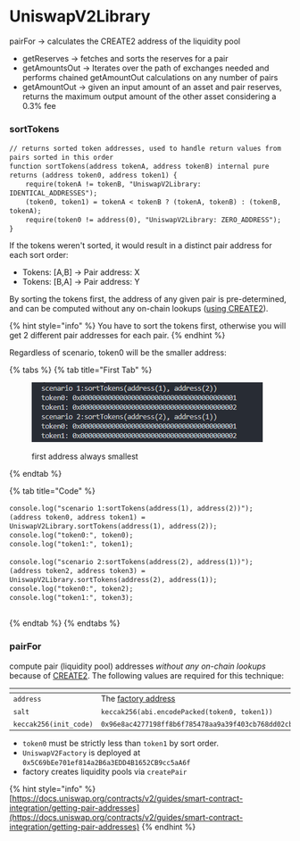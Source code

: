 # UniswapV2Library

pairFor -> calculates the CREATE2 address of the liquidity pool

* getReserves → fetches and sorts the reserves for a pair
* getAmountsOut -> Iterates over the path of exchanges needed and performs chained getAmountOut calculations on any number of pairs
* getAmountOut → given an input amount of an asset and pair reserves, returns the maximum output amount of the other asset considering a 0.3% fee

### sortTokens

```solidity
// returns sorted token addresses, used to handle return values from pairs sorted in this order
function sortTokens(address tokenA, address tokenB) internal pure returns (address token0, address token1) {
    require(tokenA != tokenB, "UniswapV2Library: IDENTICAL_ADDRESSES");
    (token0, token1) = tokenA < tokenB ? (tokenA, tokenB) : (tokenB, tokenA);
    require(token0 != address(0), "UniswapV2Library: ZERO_ADDRESS");
}
```

If the tokens weren't sorted, it would result in a distinct pair address for each sort order:

* Tokens: \[A,B] -> Pair address: X
* Tokens: \[B,A] -> Pair address: Y

By sorting the tokens first, the address of any given pair is pre-determined, and can be computed without any on-chain lookups ([using CREATE2](https://github.com/Uniswap/uniswap-v2-core/blob/master/contracts/UniswapV2Factory.sol#L32)).

{% hint style="info" %}
You have to sort the tokens first, otherwise you will get 2 different pair addresses for each pair.
{% endhint %}

Regardless of scenario, token0 will be the smaller address:

{% tabs %}
{% tab title="First Tab" %}
<figure><img src="../.gitbook/assets/image (18).png" alt=""><figcaption><p>first address always smallest</p></figcaption></figure>
{% endtab %}

{% tab title="Code" %}
```solidity
console.log("scenario 1:sortTokens(address(1), address(2))");
(address token0, address token1) = UniswapV2Library.sortTokens(address(1), address(2));
console.log("token0:", token0);
console.log("token1:", token1);

console.log("scenario 2:sortTokens(address(2), address(1))");
(address token2, address token3) = UniswapV2Library.sortTokens(address(2), address(1));
console.log("token0:", token2);
console.log("token1:", token3);


```
{% endtab %}
{% endtabs %}

### pairFor

compute pair (liquidity pool) addresses _without any on-chain lookups_ because of [CREATE2](https://eips.ethereum.org/EIPS/eip-1014). The following values are required for this technique:

<table data-header-hidden><thead><tr><th width="281"></th><th></th></tr></thead><tbody><tr><td><code>address</code> </td><td>The <a href="https://docs.uniswap.org/contracts/v2/reference/smart-contracts/factory#address">factory address</a></td></tr><tr><td><code>salt</code></td><td><code>keccak256(abi.encodePacked(token0, token1))</code></td></tr><tr><td><code>keccak256(init_code)</code></td><td><code>0x96e8ac4277198ff8b6f785478aa9a39f403cb768dd02cbee326c3e7da348845f</code></td></tr></tbody></table>

* `token0` must be strictly less than `token1` by sort order.
* `UniswapV2Factory` is deployed at `0x5C69bEe701ef814a2B6a3EDD4B1652CB9cc5aA6f`
* factory creates liquidity pools via `createPair`

{% hint style="info" %}
[https://docs.uniswap.org/contracts/v2/guides/smart-contract-integration/getting-pair-addresses](https://docs.uniswap.org/contracts/v2/guides/smart-contract-integration/getting-pair-addresses)
{% endhint %}
